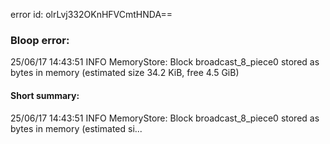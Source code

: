 error id: olrLvj332OKnHFVCmtHNDA==
### Bloop error:

25/06/17 14:43:51 INFO MemoryStore: Block broadcast_8_piece0 stored as bytes in memory (estimated size 34.2 KiB, free 4.5 GiB)
#### Short summary: 

25/06/17 14:43:51 INFO MemoryStore: Block broadcast_8_piece0 stored as bytes in memory (estimated si...